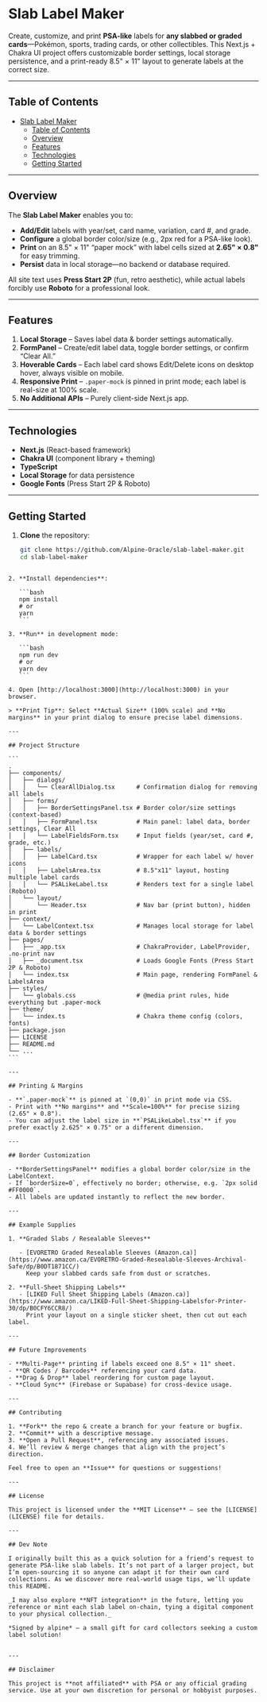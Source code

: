 # Slab Label Maker

Create, customize, and print **PSA-like** labels for **any slabbed or graded cards**—Pokémon, sports, trading cards, or other collectibles. This Next.js + Chakra UI project offers customizable border settings, local storage persistence, and a print-ready 8.5" × 11" layout to generate labels at the correct size.

---

## Table of Contents

- [Slab Label Maker](#slab-label-maker)
  - [Table of Contents](#table-of-contents)
  - [Overview](#overview)
  - [Features](#features)
  - [Technologies](#technologies)
  - [Getting Started](#getting-started)

---

## Overview

The **Slab Label Maker** enables you to:

- **Add/Edit** labels with year/set, card name, variation, card #, and grade.
- **Configure** a global border color/size (e.g., 2px red for a PSA-like look).
- **Print** on an 8.5" × 11" “paper mock” with label cells sized at **2.65" × 0.8"** for easy trimming.
- **Persist** data in local storage—no backend or database required.

All site text uses **Press Start 2P** (fun, retro aesthetic), while actual labels forcibly use **Roboto** for a professional look.

---

## Features

1. **Local Storage** – Saves label data & border settings automatically.
2. **FormPanel** – Create/edit label data, toggle border settings, or confirm “Clear All.”
3. **Hoverable Cards** – Each label card shows Edit/Delete icons on desktop hover, always visible on mobile.
4. **Responsive Print** – `.paper-mock` is pinned in print mode; each label is real-size at 100% scale.
5. **No Additional APIs** – Purely client-side Next.js app.

---

## Technologies

- **Next.js** (React-based framework)
- **Chakra UI** (component library + theming)
- **TypeScript**
- **Local Storage** for data persistence
- **Google Fonts** (Press Start 2P & Roboto)

---

## Getting Started

1. **Clone** the repository:

   ```bash
   git clone https://github.com/Alpine-Oracle/slab-label-maker.git
   cd slab-label-maker
   ```

````

2. **Install dependencies**:

   ```bash
   npm install
   # or
   yarn
   ```

3. **Run** in development mode:

   ```bash
   npm run dev
   # or
   yarn dev
   ```

4. Open [http://localhost:3000](http://localhost:3000) in your browser.

> **Print Tip**: Select **Actual Size** (100% scale) and **No margins** in your print dialog to ensure precise label dimensions.

---

## Project Structure

```
.
├── components/
│   ├── dialogs/
│   │   └── ClearAllDialog.tsx      # Confirmation dialog for removing all labels
│   ├── forms/
│   │   ├── BorderSettingsPanel.tsx # Border color/size settings (context-based)
│   │   ├── FormPanel.tsx           # Main panel: label data, border settings, Clear All
│   │   └── LabelFieldsForm.tsx     # Input fields (year/set, card #, grade, etc.)
│   ├── labels/
│   │   ├── LabelCard.tsx           # Wrapper for each label w/ hover icons
│   │   ├── LabelsArea.tsx          # 8.5"x11" layout, hosting multiple label cards
│   │   └── PSALikeLabel.tsx        # Renders text for a single label (Roboto)
│   └── layout/
│       └── Header.tsx              # Nav bar (print button), hidden in print
├── context/
│   └── LabelContext.tsx            # Manages local storage for label data & border settings
├── pages/
│   ├── _app.tsx                    # ChakraProvider, LabelProvider, .no-print nav
│   ├── _document.tsx               # Loads Google Fonts (Press Start 2P & Roboto)
│   └── index.tsx                   # Main page, rendering FormPanel & LabelsArea
├── styles/
│   └── globals.css                 # @media print rules, hide everything but .paper-mock
├── theme/
│   └── index.ts                    # Chakra theme config (colors, fonts)
├── package.json
├── LICENSE
├── README.md
└── ...
```

---

## Printing & Margins

- **`.paper-mock`** is pinned at `(0,0)` in print mode via CSS.
- Print with **No margins** and **Scale=100%** for precise sizing (2.65" × 0.8").
- You can adjust the label size in **`PSALikeLabel.tsx`** if you prefer exactly 2.625" × 0.75" or a different dimension.

---

## Border Customization

- **BorderSettingsPanel** modifies a global border color/size in the LabelContext.
- If `borderSize=0`, effectively no border; otherwise, e.g. `2px solid #FF0000`.
- All labels are updated instantly to reflect the new border.

---

## Example Supplies

1. **Graded Slabs / Resealable Sleeves**

   - [EVORETRO Graded Resealable Sleeves (Amazon.ca)](https://www.amazon.ca/EVORETRO-Graded-Resealable-Sleeves-Archival-Safe/dp/B0DT1871CC/)
     Keep your slabbed cards safe from dust or scratches.

2. **Full-Sheet Shipping Labels**
   - [LIKED Full Sheet Shipping Labels (Amazon.ca)](https://www.amazon.ca/LIKED-Full-Sheet-Shipping-Labelsfor-Printer-30/dp/B0CFY6CCR8/)
     Print your layout on a single sticker sheet, then cut out each label.

---

## Future Improvements

- **Multi-Page** printing if labels exceed one 8.5" × 11" sheet.
- **QR Codes / Barcodes** referencing your card data.
- **Drag & Drop** label reordering for custom page layout.
- **Cloud Sync** (Firebase or Supabase) for cross-device usage.

---

## Contributing

1. **Fork** the repo & create a branch for your feature or bugfix.
2. **Commit** with a descriptive message.
3. **Open a Pull Request**, referencing any associated issues.
4. We’ll review & merge changes that align with the project’s direction.

Feel free to open an **Issue** for questions or suggestions!

---

## License

This project is licensed under the **MIT License** – see the [LICENSE](LICENSE) file for details.

---

## Dev Note

I originally built this as a quick solution for a friend’s request to generate PSA-like slab labels. It’s not part of a larger project, but I’m open-sourcing it so anyone can adapt it for their own card collections. As we discover more real-world usage tips, we’ll update this README.

_I may also explore **NFT integration** in the future, letting you reference or mint each slab label on-chain, tying a digital component to your physical collection._

*Signed by alpine* — a small gift for card collectors seeking a custom label solution!


---

## Disclaimer

This project is **not affiliated** with PSA or any official grading service. Use at your own discretion for personal or hobbyist purposes.
````

